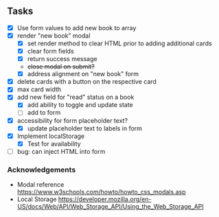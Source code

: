 ## Tasks
- [x] Use form values to add new book to array
- [x] render "new book" modal
  - [x] set render method to clear HTML prior to adding additional cards
  - [x] clear form fields
  - [x] return success message
  -  ~~close modal on submit?~~
  - [x] address alignment on "new book" form
- [x] delete cards with a button on the respective card
- [x] max card width
- [x] add new field for "read" status on a book
  - [x] add ability to toggle and update state
  - [ ] add to form
- [x] accessibility for form placeholder text?
  - [x] update placeholder text to labels in form
- [x] Implement localStorage
  - [x] Test for availability
- [ ] bug: can inject HTML into form
### Acknowledgements
- Modal reference https://www.w3schools.com/howto/howto_css_modals.asp 
- Local Storage https://developer.mozilla.org/en-US/docs/Web/API/Web_Storage_API/Using_the_Web_Storage_API 